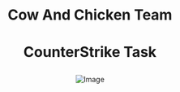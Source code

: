 # <p align="center"> Cow And Chicken Team <p>
# <p align="center"> CounterStrike Task <p>

<p align="center">
    <img src="https://hyperpix.net/wp-content/uploads/2019/09/counter-strike-logo-font-download-856x484.jpg" alt="Image" />
</p>
